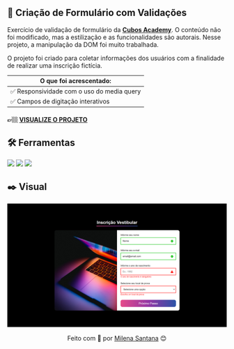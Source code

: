 ## 📌 Criação de Formulário com Validações

Exercício de validação de formulário da <a target="_blank" href="https://cubos.academy/">**Cubos Academy**</a>. O conteúdo não foi modificado, mas a estilização e as funcionalidades são autorais. Nesse projeto, a manipulação da DOM foi muito trabalhada.

O projeto foi criado para coletar informações dos usuários com a finalidade de realizar uma inscrição fictícia.


| O que foi acrescentado: | 
| ------ |
| ✅ Responsividade com o uso do media query </br> |
| ✅ Campos de digitação interativos |

#### 👉🏼 <a target="_blank" href="https://form-exercise-bymisantana.netlify.app/">**VISUALIZE O PROJETO**</a>

## 🛠 Ferramentas
<div align="inline">
<img src="https://img.shields.io/badge/HTML5-E34F26?style=for-the-badge&logo=html5&logoColor=white"/>
<img src="https://img.shields.io/badge/CSS3-1572B6?style=for-the-badge&logo=css3&logoColor=white"/>
<img src="https://img.shields.io/badge/JavaScript-323330?style=for-the-badge&logo=javascript&logoColor=F7DF1E"/>
</div>

## ✒️ Visual

![alt text](assets/form-exercise.png)

<div align="center">
Feito com 💜 por <a target="_blank" href="https://www.linkedin.com/in/mi-santana/">Milena Santana</a> 😊
</div>
